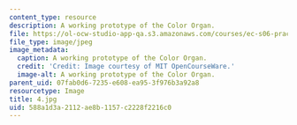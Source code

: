 ```yaml
---
content_type: resource
description: A working prototype of the Color Organ.
file: https://ol-ocw-studio-app-qa.s3.amazonaws.com/courses/ec-s06-practical-electronics-fall-2004/588a1d3a2112ae8b1157c2228f2216c0_4.jpg
file_type: image/jpeg
image_metadata:
  caption: A working prototype of the Color Organ.
  credit: 'Credit: Image courtesy of MIT OpenCourseWare.'
  image-alt: A working prototype of the Color Organ.
parent_uid: 07fab0d6-7235-e608-ea95-3f976b3a92a8
resourcetype: Image
title: 4.jpg
uid: 588a1d3a-2112-ae8b-1157-c2228f2216c0
---
```

